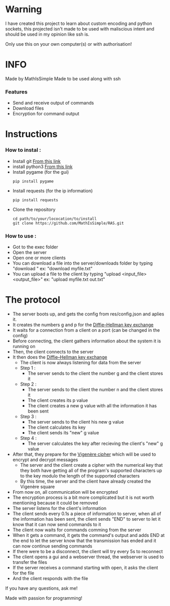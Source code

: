# Warning 

I have created this project to learn about custom encoding and python sockets, this projected isn't made to be used with maliscious intent and should be used in my opinion like ssh is.

Only use this on your own computer(s) or with authorisation!

# INFO

Made by MathIsSimple
Made to be used along with ssh

### Features

+ Send and receive output of commands
+ Download files
+ Encryption for command output

# Instructions

### How to instal : 

+ Install git [From this link](https://git-scm.com/)
+ install python3 [From this link](https://www.python.org/)
+ Install pygame (for the gui)
    ```
    pip install pygame
    ```
+ Install requests (for the ip information)
    ```
    pip install requests
    ```
+ Clone the repository
    ```
    cd path/to/your/lococation/to/install
    git clone https://github.com/MathIsSimple/RAS.git
    ```
    
### How to use : 

+ Got to the exec folder
+ Open the server
+ Open one or more clients
+ You can download a file into the server/downloads folder by typing "download <file>" ex: "download myfile.txt"
+ You can upload a file to the client by typing "upload <input_file> <output_file>" ex: "upload myfile.txt out.txt"

# The protocol

+ The server boots up, and gets the config from res/config.json and aplies it.
+ It creates the numbers g and p for the [Diffie–Hellman key exchange](https://en.wikipedia.org/wiki/Diffie%E2%80%93Hellman_key_exchange)
+ It waits for a connection from a client on a port (can be changed in the config)
+ Before connecting, the client gathers information about the system it is running on
+ Then, the client connects to the server
+ It then does the [Diffie–Hellman key exchange](https://en.wikipedia.org/wiki/Diffie%E2%80%93Hellman_key_exchange)
    * The client is now always listening for data from the server
    * Step 1 :
        * The server sends to the client the number g and the client stores it
    * Step 2 :
        * The server sends to the client the number n and the client stores it
        * The client creates its p value
        * The client creates a new g value with all the information it has been sent
    * Step 3 :
        * The server sends to the client his new g value
        * The client calculates its key
        * The client sends its "new" g value
    * Step 4 :
        * The server calculates the key after recieving the client's "new" g value
+ After that, they prepare for the [Vigenère cipher](https://en.wikipedia.org/wiki/Vigen%C3%A8re_cipher) which will be used to encrypt and decrypt messages
    * The server and the client create a cipher with the numerical key that they both have getting all of the program's supported characters up to the key modulo the length of the supported characters
    * By this time, the server and the client have already created the Vigenère square
+ From now on, all communication will be encrypted
+ The encryption process is a bit more complicated but it is not worth mentioning because it could be removed
+ The server listens for the client's information
+ The client sends every 0.1s a piece of information to server, when all of the information has been sent, the client sends "END" to server to let it know that it can now send commands to it
+ The client now waits for commands comming from the server
+ When it gets a command, it gets the command's output and adds END at the end to let the server know that the transmission has ended and it can now continue sending commands
+ If there were to be a disconnect, the client will try every 5s to reconnect
+ The client opens a gui and a webserver thread, the webserver is used to transfer the files
+ If the server receives a command starting with open, it asks the client for the file
+ And the client responds with the file

If you have any questions, ask me!

Made with passion for programming!